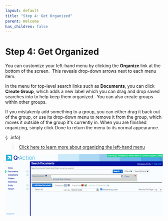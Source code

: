 ```yaml
---
layout: default
title: "Step 4: Get Organized"
parent: Welcome
has_children: false
---
```

# Step 4: Get Organized
You can customize your left-hand menu by clicking the **Organize** link at the bottom of the screen.  This reveals drop-down arrows next to each menu item.  

In the menu for top-level search links such as **Documents**, you can click **Create Group**, which adds a new label which you can drag and drop saved searches into to help keep them organized.  You can also create groups within other groups.  

If you mistakenly add something to a group, you can either drag it back out of the group, or use its drop-down menu to remove it from the group, which moves it outside of the group it's currently in. When you are finished organizing, simply click Done to return the menu to its normal appearance.

{: .info}
> [Click here to learn more about organizing the left-hand menu](/docs/performing-searches/saved-search/organizing-personal-and-org-saved-searches)


![](/assets/images/organize.gif)